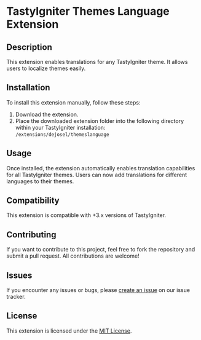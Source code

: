 # TastyIgniter Themes Language Extension

## Description
This extension enables translations for any TastyIgniter theme. It allows users to localize themes easily.

## Installation
To install this extension manually, follow these steps:

1. Download the extension.
2. Place the downloaded extension folder into the following directory within your TastyIgniter installation:
   `/extensions/dejosel/themeslanguage`

## Usage
Once installed, the extension automatically enables translation capabilities for all TastyIgniter themes. Users can now add translations for different languages to their themes.

## Compatibility
This extension is compatible with +3.x versions of TastyIgniter.

## Contributing
If you want to contribute to this project, feel free to fork the repository and submit a pull request. All contributions are welcome!

## Issues
If you encounter any issues or bugs, please [create an issue](https://github.com/Dejosel/themeslanguage/issues) on our issue tracker.

## License
This extension is licensed under the [MIT License](https://github.com/git/git-scm.com/blob/main/MIT-LICENSE.txt).
